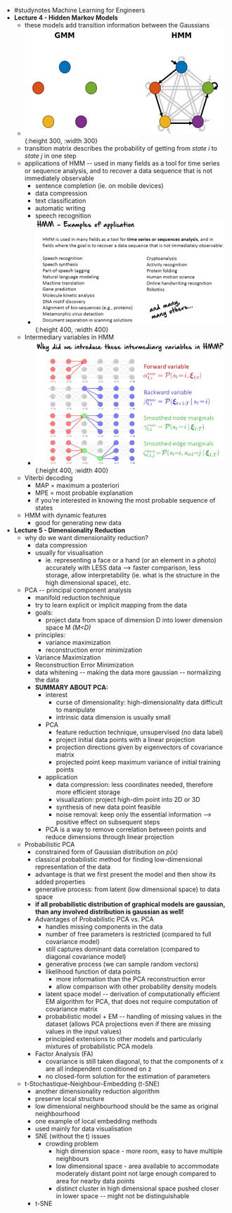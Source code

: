 - #studynotes Machine Learning for Engineers
- **Lecture 4 - Hidden Markov Models**
	- these models add transition information between the Gaussians
	- ![image.png](../assets/image_1705051176006_0.png){:height 300, :width 300}
	- transition matrix describes the probability of getting from *state i* to *state j* in one step
	- applications of HMM -- used in many fields as a tool for time series or sequence analysis, and to recover a data sequence that is not immediately observable
		- sentence completion (ie. on mobile devices)
		- data compression
		- text classification
		- automatic writing
		- speech recognition
		- ![image.png](../assets/image_1705052270678_0.png){:height 400, :width 400}
	- Intermediary variables in HMM
		- ![image.png](../assets/image_1705054087952_0.png){:height 400, :width 400}
	- Viterbi decoding
		- MAP = maximum a posteriori
		- MPE = most probable explanation
		- if you're interested in knowing the most probable sequence of states
	- HMM with dynamic features
		- good for generating new data
- **Lecture 5 - Dimensionality Reduction**
	- why do we want dimensionality reduction?
		- data compression
		- usually for visualisation
			- ie. representing a face or a hand (or an element in a photo) accurately with LESS data --> faster comparison, less storage, allow interpretability (ie. what is the structure in the high dimensional space), etc.
	- PCA -- principal component analysis
		- manifold reduction technique
		- try to learn explicit or implicit mapping from the data
		- goals:
			- project data from space of dimension D into lower dimension space M *(M<D)*
		- principles:
			- variance maximization
			- reconstruction error minimization
		- Variance Maximization
		- Reconstruction Error Minimization
		- data whitening -- making the data more gaussian -- normalizing the data
		- **SUMMARY ABOUT PCA:**
			- interest
				- curse of dimensionality: high-dimensionality data difficult to manipulate
				- intrinsic data dimension is usually small
			- PCA
				- feature reduction technique, unsupervised (no data label)
				- project initial data points with a linear projection
				- projection directions given by eigenvectors of covariance matrix
				- projected point keep maximum variance of initial training points
			- application
				- data compression: less coordinates needed, therefore more efficient storage
				- visualization: project high-dim point into 2D or 3D
				- synthesis of new data point feasible
				- noise removal: keep only the essential information --> positive effect on subsequent steps
			- PCA is a way to remove correlation between points and reduce dimensions through linear projection
	- Probabilistic PCA
		- constrained form of Gaussian distribution on *p(x)*
		- classical probabilistic method for finding low-dimensional representation of the data
		- advantage is that we first  present the model and then show its added properties
		- generative process: from latent (low dimensional space) to data space
		- **if all probabilistic distribution of graphical models are gaussian, than any involved distribution is gaussian as well!**
		- Advantages of Probabilistic PCA vs. PCA
			- handles missing components in the data
			- number of free parameters is restricted (compared to full covariance model)
			- still captures dominant data correlation (compared to diagonal covariance model)
			- generative process (we can sample random vectors)
			- likelihood function of data points
				- more information than the PCA reconstruction error
				- allow comparison with other probability density models
			- latent space model -- derivation of computationally efficient EM algorithm for PCA, that does not require computation of covariance matrix
			- probabilistic model + EM -- handling of missing values in the dataset (allows PCA projections even if there are missing values in the input values)
			- principled extensions to other models and particularly mixtures of probabilistic PCA models
		- Factor Analysis (FA)
			- covariance is still taken diagonal, to that the components of x are all independent conditioned on z
			- no closed-form solution for the estimation of parameters
	- t-Stochastique-Neighbour-Embedding (t-SNE)
		- another dimensionality reduction algorithm
		- preserve local structure
		- low dimensional neighbourhood should be the same as original neighbourhood
		- one example of local embedding methods
		- used mainly for data visualisation
		- SNE (without the t) issues
			- crowding problem
				- high dimension space - more room, easy to have multiple neighbours
				- low dimensional space - area available to accommodate moderately distant point not large enough compared to area for nearby data points
				- distinct cluster in high dimensional space pushed closer in lower space -- might not be distinguishable
		- t-SNE